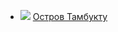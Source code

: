 * ![](/books/adventure/Марко%20Марчевски/Остров%20Тамбукту.jpg) [Остров Тамбукту](/books/adventure/Марко%20Марчевски/Остров%20Тамбукту)